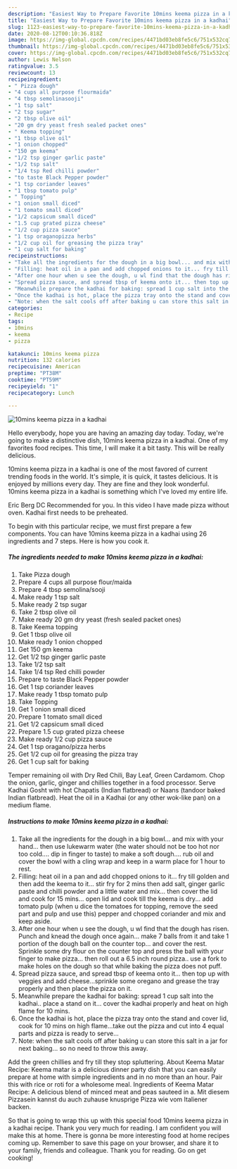 ```yaml
---
description: "Easiest Way to Prepare Favorite 10mins keema pizza in a kadhai"
title: "Easiest Way to Prepare Favorite 10mins keema pizza in a kadhai"
slug: 1123-easiest-way-to-prepare-favorite-10mins-keema-pizza-in-a-kadhai
date: 2020-08-12T00:10:36.818Z
image: https://img-global.cpcdn.com/recipes/4471bd03eb8fe5c6/751x532cq70/10mins-keema-pizza-in-a-kadhai-recipe-main-photo.jpg
thumbnail: https://img-global.cpcdn.com/recipes/4471bd03eb8fe5c6/751x532cq70/10mins-keema-pizza-in-a-kadhai-recipe-main-photo.jpg
cover: https://img-global.cpcdn.com/recipes/4471bd03eb8fe5c6/751x532cq70/10mins-keema-pizza-in-a-kadhai-recipe-main-photo.jpg
author: Lewis Nelson
ratingvalue: 3.5
reviewcount: 13
recipeingredient:
- " Pizza dough"
- "4 cups all purpose flourmaida"
- "4 tbsp semolinasooji"
- "1 tsp salt"
- "2 tsp sugar"
- "2 tbsp olive oil"
- "20 gm dry yeast fresh sealed packet ones"
- " Keema topping"
- "1 tbsp olive oil"
- "1 onion chopped"
- "150 gm keema"
- "1/2 tsp ginger garlic paste"
- "1/2 tsp salt"
- "1/4 tsp Red chilli powder"
- "to taste Black Pepper powder"
- "1 tsp coriander leaves"
- "1 tbsp tomato pulp"
- " Topping"
- "1 onion small diced"
- "1 tomato small diced"
- "1/2 capsicum small diced"
- "1.5 cup grated pizza cheese"
- "1/2 cup pizza sauce"
- "1 tsp oraganopizza herbs"
- "1/2 cup oil for greasing the pizza tray"
- "1 cup salt for baking"
recipeinstructions:
- "Take all the ingredients for the dough in a big bowl... and mix with your hand... then use lukewarm water (the water should not be too hot nor too cold.... dip in finger to taste) to make a soft dough.... rub oil and cover the bowl with a cling wrap and keep in a warm place for 1 hour to rest."
- "Filling: heat oil in a pan and add chopped onions to it... fry till golden and then add the keema to it... stir fry for 2 mins then add salt, ginger garlic paste and chilli powder and a little water and mix... then cover the lid and cook for 15 mins... open lid and cook till the keema is dry... add tomato pulp (when u dice the tomatoes for topping, remove the seed part and pulp and use this) pepper and chopped coriander and mix and keep aside."
- "After one hour when u see the dough, u wl find that the dough has risen. Punch and knead the dough once again... make 7 balls from it and take 1 portion of the dough ball on the counter top... and cover the rest. Sprinkle some dry flour on the counter top and press the ball with your finger to make pizza... then roll out a 6.5 inch round pizza.. use a fork to make holes on the dough so that while baking the pizza does not puff."
- "Spread pizza sauce, and spread tbsp of keema onto it... then top up with veggies and add cheese...sprinkle some oregano and grease the tray properly and then place the pizza on it."
- "Meanwhile prepare the kadhai for baking: spread 1 cup salt into the kadhai.. place a stand on it... cover the kadhai properly and heat on high flame for 10 mins."
- "Once the kadhai is hot, place the pizza tray onto the stand and cover lid, cook for 10 mins on high flame...take out the pizza and cut into 4 equal parts and pizza is ready to serve..."
- "Note: when the salt cools off after baking u can store this salt in a jar for next baking... so no need to throw this away."
categories:
- Recipe
tags:
- 10mins
- keema
- pizza

katakunci: 10mins keema pizza 
nutrition: 132 calories
recipecuisine: American
preptime: "PT38M"
cooktime: "PT59M"
recipeyield: "1"
recipecategory: Lunch

---
```



![10mins keema pizza in a kadhai](https://img-global.cpcdn.com/recipes/4471bd03eb8fe5c6/751x532cq70/10mins-keema-pizza-in-a-kadhai-recipe-main-photo.jpg)

Hello everybody, hope you are having an amazing day today. Today, we're going to make a distinctive dish, 10mins keema pizza in a kadhai. One of my favorites food recipes. This time, I will make it a bit tasty. This will be really delicious.

10mins keema pizza in a kadhai is one of the most favored of current trending foods in the world. It's simple, it is quick, it tastes delicious. It is enjoyed by millions every day. They are fine and they look wonderful. 10mins keema pizza in a kadhai is something which I've loved my entire life.

Eric Berg DC Recommended for you. In this video I have made pizza without oven. Kadhai first needs to be preheated.


To begin with this particular recipe, we must first prepare a few components. You can have 10mins keema pizza in a kadhai using 26 ingredients and 7 steps. Here is how you cook it.

<!--inarticleads1-->

##### The ingredients needed to make 10mins keema pizza in a kadhai:

1. Take  Pizza dough
1. Prepare 4 cups all purpose flour/maida
1. Prepare 4 tbsp semolina/sooji
1. Make ready 1 tsp salt
1. Make ready 2 tsp sugar
1. Take 2 tbsp olive oil
1. Make ready 20 gm dry yeast (fresh sealed packet ones)
1. Take  Keema topping
1. Get 1 tbsp olive oil
1. Make ready 1 onion chopped
1. Get 150 gm keema
1. Get 1/2 tsp ginger garlic paste
1. Take 1/2 tsp salt
1. Take 1/4 tsp Red chilli powder
1. Prepare to taste Black Pepper powder
1. Get 1 tsp coriander leaves
1. Make ready 1 tbsp tomato pulp
1. Take  Topping
1. Get 1 onion small diced
1. Prepare 1 tomato small diced
1. Get 1/2 capsicum small diced
1. Prepare 1.5 cup grated pizza cheese
1. Make ready 1/2 cup pizza sauce
1. Get 1 tsp oragano/pizza herbs
1. Get 1/2 cup oil for greasing the pizza tray
1. Get 1 cup salt for baking


Temper remaining oil with Dry Red Chili, Bay Leaf, Green Cardamom. Chop the onion, garlic, ginger and chillies together in a food processor. Serve Kadhai Gosht with hot Chapatis (Indian flatbread) or Naans (tandoor baked Indian flatbread). Heat the oil in a Kadhai (or any other wok-like pan) on a medium flame. 

<!--inarticleads2-->

##### Instructions to make 10mins keema pizza in a kadhai:

1. Take all the ingredients for the dough in a big bowl... and mix with your hand... then use lukewarm water (the water should not be too hot nor too cold.... dip in finger to taste) to make a soft dough.... rub oil and cover the bowl with a cling wrap and keep in a warm place for 1 hour to rest.
1. Filling: heat oil in a pan and add chopped onions to it... fry till golden and then add the keema to it... stir fry for 2 mins then add salt, ginger garlic paste and chilli powder and a little water and mix... then cover the lid and cook for 15 mins... open lid and cook till the keema is dry... add tomato pulp (when u dice the tomatoes for topping, remove the seed part and pulp and use this) pepper and chopped coriander and mix and keep aside.
1. After one hour when u see the dough, u wl find that the dough has risen. Punch and knead the dough once again... make 7 balls from it and take 1 portion of the dough ball on the counter top... and cover the rest. Sprinkle some dry flour on the counter top and press the ball with your finger to make pizza... then roll out a 6.5 inch round pizza.. use a fork to make holes on the dough so that while baking the pizza does not puff.
1. Spread pizza sauce, and spread tbsp of keema onto it... then top up with veggies and add cheese...sprinkle some oregano and grease the tray properly and then place the pizza on it.
1. Meanwhile prepare the kadhai for baking: spread 1 cup salt into the kadhai.. place a stand on it... cover the kadhai properly and heat on high flame for 10 mins.
1. Once the kadhai is hot, place the pizza tray onto the stand and cover lid, cook for 10 mins on high flame...take out the pizza and cut into 4 equal parts and pizza is ready to serve...
1. Note: when the salt cools off after baking u can store this salt in a jar for next baking... so no need to throw this away.


Add the green chillies and fry till they stop spluttering. About Keema Matar Recipe: Keema matar is a delicious dinner party dish that you can easily prepare at home with simple ingredients and in no more than an hour. Pair this with rice or roti for a wholesome meal. Ingredients of Keema Matar Recipe: A delicious blend of minced meat and peas sauteed in a. Mit diesem Pizzasein kannst du auch zuhause knusprige Pizza wie vom Italiener backen. 

So that is going to wrap this up with this special food 10mins keema pizza in a kadhai recipe. Thank you very much for reading. I am confident you will make this at home. There is gonna be more interesting food at home recipes coming up. Remember to save this page on your browser, and share it to your family, friends and colleague. Thank you for reading. Go on get cooking!
